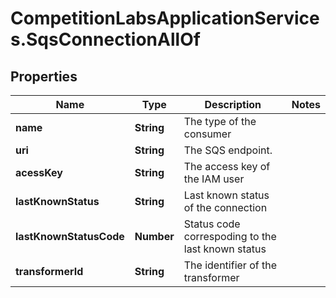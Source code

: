# CompetitionLabsApplicationServices.SqsConnectionAllOf

## Properties

Name | Type | Description | Notes
------------ | ------------- | ------------- | -------------
**name** | **String** | The type of the consumer | 
**uri** | **String** | The SQS endpoint. | 
**acessKey** | **String** | The access key of the IAM user | 
**lastKnownStatus** | **String** | Last known status of the connection | 
**lastKnownStatusCode** | **Number** | Status code correspoding to the last known status | 
**transformerId** | **String** | The identifier of the transformer | 


